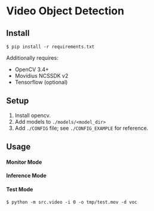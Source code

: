 # Video Object Detection 

## Install

````
$ pip install -r requirements.txt
````

Additionally requires:
- OpenCV 3.4+
- Movidius NCSSDK v2
- Tensorflow (optional)

## Setup

1. Install opencv. 
2. Add models to `./models/<model_dir>`
3. Add `./CONFIG` file; see `./CONFIG_EXAMPLE` for reference. 


## Usage

#### Monitor Mode

#### Inference Mode

#### Test Mode

````
$ python -m src.video -i 0 -o tmp/test.mov -d voc
````
